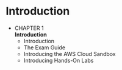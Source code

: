 # Introduction

- CHAPTER 1<br>**Introduction**
    - Introduction
    - The Exam Guide
    - Introducing the AWS Cloud Sandbox
    - Introducing Hands-On Labs


